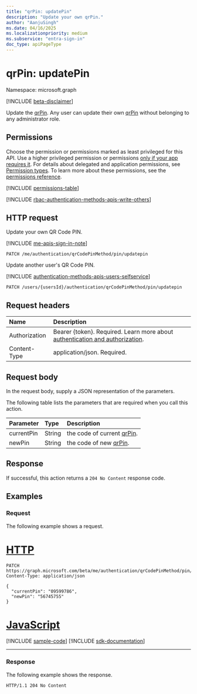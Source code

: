 ```yaml
---
title: "qrPin: updatePin"
description: "Update your own qrPin."
author: "AanjuSingh"
ms.date: 04/16/2025
ms.localizationpriority: medium
ms.subservice: "entra-sign-in"
doc_type: apiPageType
---
```


# qrPin: updatePin

Namespace: microsoft.graph

[!INCLUDE [beta-disclaimer](../../includes/beta-disclaimer.md)]

Update the [qrPin](../resources/qrpin.md). Any user can update their own [qrPin](../resources/qrpin.md) without belonging to any administrator role.

## Permissions

Choose the permission or permissions marked as least privileged for this API. Use a higher privileged permission or permissions [only if your app requires it](/graph/permissions-overview#best-practices-for-using-microsoft-graph-permissions). For details about delegated and application permissions, see [Permission types](/graph/permissions-overview#permission-types). To learn more about these permissions, see the [permissions reference](/graph/permissions-reference).

<!-- { 
  "blockType": "permissions", 
  "name": "qrpin_updatepin", 
  "requestUrls": ["PATCH /users/{usersId}/authentication/qrCodePinMethod/pin/updatepin"]
 } -->
[!INCLUDE [permissions-table](../includes/permissions/qrpin-updatepin-permissions.md)]

[!INCLUDE [rbac-authentication-methods-apis-write-others](../includes/rbac-for-apis/rbac-authentication-methods-apis-write-others.md)]

## HTTP request

Update your own QR Code PIN.

[!INCLUDE [me-apis-sign-in-note](../includes/me-apis-sign-in-note.md)]

<!-- { "blockType": "ignored" } -->
``` http
PATCH /me/authentication/qrCodePinMethod/pin/updatepin
```

Update another user's QR Code PIN.

[!INCLUDE [authentication-methods-apis-users-selfservice](../includes/authentication-methods-apis-users-selfservice.md)]

<!-- { "blockType": "ignored" } -->
``` http
PATCH /users/{usersId}/authentication/qrCodePinMethod/pin/updatepin
```

## Request headers

|Name|Description|
|:---|:---|
|Authorization|Bearer {token}. Required. Learn more about [authentication and authorization](/graph/auth/auth-concepts).|
|Content-Type|application/json. Required.|

## Request body

In the request body, supply a JSON representation of the parameters.

The following table lists the parameters that are required when you call this action.

|Parameter|Type|Description|
|:---|:---|:---|
|currentPin|String|the code of current [qrPin](../resources/qrpin.md).|
|newPin|String|the code of new [qrPin](../resources/qrpin.md).|


## Response

If successful, this action returns a `204 No Content` response code.

## Examples

### Request

The following example shows a request.
# [HTTP](#tab/http)
<!-- {
  "blockType": "request",
  "name": "qrpinthis.updatepin"
}
-->
``` http
PATCH https://graph.microsoft.com/beta/me/authentication/qrCodePinMethod/pin/updatePin
Content-Type: application/json

{
  "currentPin": "09599786",
  "newPin": "56745755"
}
```

# [JavaScript](#tab/javascript)
[!INCLUDE [sample-code](../includes/snippets/javascript/qrpinthisupdatepin-javascript-snippets.md)]
[!INCLUDE [sdk-documentation](../includes/snippets/snippets-sdk-documentation-link.md)]

---

### Response
 
The following example shows the response.
 
<!-- {
  "blockType": "response",
  "truncated": true
}
-->
``` http
HTTP/1.1 204 No Content
```


